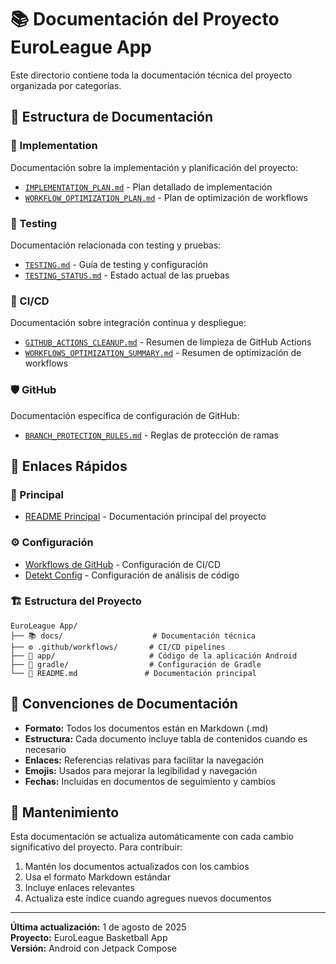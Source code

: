# 📚 Documentación del Proyecto EuroLeague App

Este directorio contiene toda la documentación técnica del proyecto organizada por categorías.

## 📁 Estructura de Documentación

### 🚀 Implementation
Documentación sobre la implementación y planificación del proyecto:
- [`IMPLEMENTATION_PLAN.md`](./implementation/IMPLEMENTATION_PLAN.md) - Plan detallado de implementación
- [`WORKFLOW_OPTIMIZATION_PLAN.md`](./implementation/WORKFLOW_OPTIMIZATION_PLAN.md) - Plan de optimización de workflows

### 🧪 Testing  
Documentación relacionada con testing y pruebas:
- [`TESTING.md`](./testing/TESTING.md) - Guía de testing y configuración
- [`TESTING_STATUS.md`](./testing/TESTING_STATUS.md) - Estado actual de las pruebas

### 🔄 CI/CD
Documentación sobre integración continua y despliegue:
- [`GITHUB_ACTIONS_CLEANUP.md`](./ci-cd/GITHUB_ACTIONS_CLEANUP.md) - Resumen de limpieza de GitHub Actions
- [`WORKFLOWS_OPTIMIZATION_SUMMARY.md`](./ci-cd/WORKFLOWS_OPTIMIZATION_SUMMARY.md) - Resumen de optimización de workflows

### 🛡️ GitHub
Documentación específica de configuración de GitHub:
- [`BRANCH_PROTECTION_RULES.md`](./github/BRANCH_PROTECTION_RULES.md) - Reglas de protección de ramas

## 🔗 Enlaces Rápidos

### 📖 Principal
- [README Principal](../README.md) - Documentación principal del proyecto

### ⚙️ Configuración
- [Workflows de GitHub](../.github/workflows/) - Configuración de CI/CD
- [Detekt Config](../app/config/detekt/detekt.yml) - Configuración de análisis de código

### 🏗️ Estructura del Proyecto
```
EuroLeague App/
├── 📚 docs/                    # Documentación técnica
├── ⚙️ .github/workflows/       # CI/CD pipelines  
├── 📱 app/                     # Código de la aplicación Android
├── 🔧 gradle/                  # Configuración de Gradle
└── 📄 README.md               # Documentación principal
```

## 📝 Convenciones de Documentación

- **Formato:** Todos los documentos están en Markdown (.md)
- **Estructura:** Cada documento incluye tabla de contenidos cuando es necesario
- **Enlaces:** Referencias relativas para facilitar la navegación
- **Emojis:** Usados para mejorar la legibilidad y navegación
- **Fechas:** Incluidas en documentos de seguimiento y cambios

## 🔄 Mantenimiento

Esta documentación se actualiza automáticamente con cada cambio significativo del proyecto. Para contribuir:

1. Mantén los documentos actualizados con los cambios
2. Usa el formato Markdown estándar
3. Incluye enlaces relevantes
4. Actualiza este índice cuando agregues nuevos documentos

---

**Última actualización:** 1 de agosto de 2025  
**Proyecto:** EuroLeague Basketball App  
**Versión:** Android con Jetpack Compose
